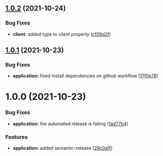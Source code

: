 ## [1.0.2](https://github.com/manu2manu/graphql-react-client/compare/v1.0.1...v1.0.2) (2021-10-24)


### Bug Fixes

* **client:** added type to client property ([cf09d2f](https://github.com/manu2manu/graphql-react-client/commit/cf09d2f9526717b1e6f5b46049d58dd2c5612059))

## [1.0.1](https://github.com/manu2manu/graphql-react-client/compare/v1.0.0...v1.0.1) (2021-10-23)


### Bug Fixes

* **application:** fixed install dependencies on github workflow ([17f0e78](https://github.com/manu2manu/graphql-react-client/commit/17f0e784a976929b067f9b6df425c47a300f85ef))

# 1.0.0 (2021-10-23)


### Bug Fixes

* **application:** the automated release is failing ([1ad77b4](https://github.com/manu2manu/graphql-react-client/commit/1ad77b4f2bff2569b1e0a351a5458764c04f4074))


### Features

* **application:** added semantic-release ([29c0a1f](https://github.com/manu2manu/graphql-react-client/commit/29c0a1fd660cc85f49d3d58b1dc7b9facb697fd4))
